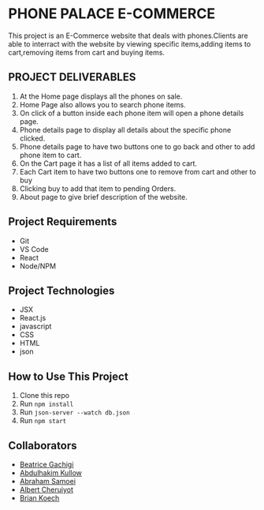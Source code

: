 # PHONE PALACE E-COMMERCE

This project is an E-Commerce website that deals with phones.Clients are able to interract with the website by viewing specific items,adding items to cart,removing items from cart and buying items.
## PROJECT DELIVERABLES
1. At the Home page displays all the phones on sale.
2. Home Page also allows you to search phone items.
3. On click of a button inside each phone item will open a phone details page. 
4. Phone details page to display all details about the specific phone clicked.
5. Phone details page to have two buttons one to go back and other to add phone item to cart. 
6. On the Cart page it has a list of all items added to cart.
7. Each Cart item to have two buttons one to remove from cart and other to buy 
8. Clicking buy to add that item to pending Orders.
9. About page to give brief description of the website.

## Project Requirements
* Git
* VS Code
* React
* Node/NPM
## Project Technologies
* JSX
* React.js
* javascript
* CSS
* HTML
* json
## How to Use This Project
1. Clone this repo
2. Run `npm install`
3. Run `json-server --watch db.json`
4. Run `npm start`

 ## Collaborators

 - [Beatrice Gachigi](https://github.com/Betty20000)
 - [Abdulhakim Kullow](https://github.com/kullow-thoughts)
 - [Abraham Samoei](https://github.com/aksamoei)
 - [Albert Cheruiyot](https://github.com/albertcheruiyot)
 - [Brian Koech](https://github.com/Cheruu004)




